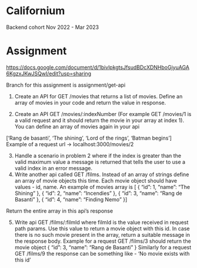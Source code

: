 # Californium

Backend cohort Nov 2022 - Mar 2023


# Assignment

https://docs.google.com/document/d/1bivlpkgtsJfsudBDcXDNHboGjyuAGA6KgzxJKwJSQwI/edit?usp=sharing


Branch for this assignment is assignment/get-api

1) Create an API for GET /movies that returns a list of movies. Define an array of movies in your code and return the value in response.
	
2) Create an API GET /movies/:indexNumber (For example GET /movies/1 is a valid request and it should return the movie in your array at index 1). You can define an array of movies again in your api

[‘Rang de basanti’, ‘The shining’, ‘Lord of the rings’, ‘Batman begins’]
Example of a request url -> localhost:3000/movies/2


3) Handle a scenario in problem 2 where if the index is greater than the valid maximum value a message is returned that tells the user to use a valid index in an error message.
4) Write another api called GET /films. Instead of an array of strings define an array of movie objects this time. Each movie object should have values - id, name. An example of movies array is 
[ {
 “id”: 1,
 “name”: “The Shining”
}, {
 “id”: 2,
 “name”: “Incendies”
}, {
 “id”: 3,
 “name”: “Rang de Basanti”
}, {
 “id”: 4,
 “name”: “Finding Nemo”
}]

Return the entire array in this api’s response


5) Write api GET /films/:filmId where filmId is the value received in request path params. Use this value to return a movie object with this id. In case there is no such movie present in the array, return a suitable message in the response body. Example for a request GET /films/3 should return the movie object 
{
 “id”: 3,
 “name”: “Rang de Basanti”
}
Similarly for a request GET /films/9 the response can be something like - ‘No movie exists with this id’
